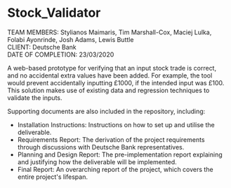 # Stock_Validator
TEAM MEMBERS: Stylianos Maimaris, Tim Marshall-Cox, Maciej Lulka, Folabi Ayonrinde, Josh Adams, Lewis Buttle  
CLIENT: Deutsche Bank  
DATE OF COMPLETION: 23/03/2020

A web-based prototype for verifying that an input stock trade is correct, and no accidental extra values have been added. For example, the tool would prevent accidentally inputting £1000, if the intended input was £100.
This solution makes use of existing data and regression techniques to validate the inputs.  

Supporting documents are also included in the repository, including: 
- Installation Instructions: Instructions on how to set up and utilise the deliverable.
- Requirements Report: The derivation of the project requirements through discussions with Deutsche Bank representatives.
- Planning and Design Report: The pre-implementation report explaining and justifying how the deliverable will be implemented.
- Final Report: An overarching report of the project, which covers the entire project's lifespan.
